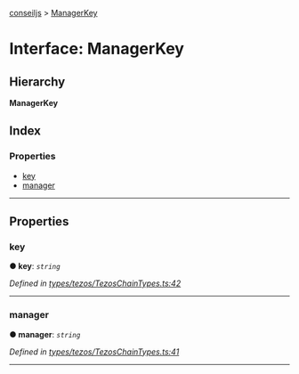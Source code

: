 [conseiljs](../README.md) > [ManagerKey](../interfaces/managerkey.md)

# Interface: ManagerKey

## Hierarchy

**ManagerKey**

## Index

### Properties

* [key](managerkey.md#key)
* [manager](managerkey.md#manager)

---

## Properties

<a id="key"></a>

###  key

**● key**: *`string`*

*Defined in [types/tezos/TezosChainTypes.ts:42](https://github.com/Cryptonomic/ConseilJS/blob/6ee1a2c/src/types/tezos/TezosChainTypes.ts#L42)*

___
<a id="manager"></a>

###  manager

**● manager**: *`string`*

*Defined in [types/tezos/TezosChainTypes.ts:41](https://github.com/Cryptonomic/ConseilJS/blob/6ee1a2c/src/types/tezos/TezosChainTypes.ts#L41)*

___

